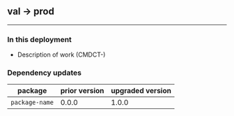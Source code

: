 ## val → prod

---

### In this deployment
<!-- List all work that is part of this deployment -->
<!-- - Description of work (CMDCT-<ticket-number>) -->

- Description of work (CMDCT-)

### Dependency updates
<!-- List package updates that are part of this deployment -->

| package | prior version | upgraded version|
|-|-|-|
| `package-name` | 0.0.0 | 1.0.0 |
